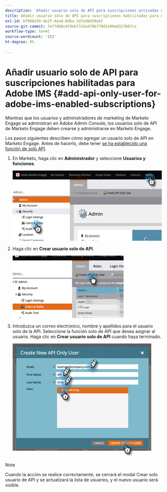 ```yaml
---
description: 'Añadir usuario solo de API para suscripciones activadas de IMS de Adobe: Marketo Docs: Documentación del producto'
title: Añadir usuario solo de API para suscripciones habilitadas para Adobe IMS
exl-id: bf908a50-de2f-4ea0-8d6a-5d7ed6d39ebf
source-git-commit: 7eff888c0fdebf31da4706f70d1e99e8327807ca
workflow-type: tm+mt
source-wordcount: '152'
ht-degree: 0%

---
```


# Añadir usuario solo de API para suscripciones habilitadas para Adobe IMS {#add-api-only-user-for-adobe-ims-enabled-subscriptions}

Mientras que los usuarios y administradores de marketing de Marketo Engage se administran en Adobe Admin Console, los usuarios solo de API de Marketo Engage deben crearse y administrarse en Marketo Engage.

Los pasos siguientes describen cómo agregar un usuario solo de API en Marketo Engage. Antes de hacerlo, debe tener [se ha establecido una función de solo API](/help/marketo/product-docs/administration/users-and-roles/create-an-api-only-user-role.md).

1. En Marketo, haga clic en **Administrador** y seleccione **Usuarios y funciones**.

   ![](assets/add-api-only-user-for-adobe-ims-1.png)

1. Haga clic en **Crear usuario solo de API**.

   ![](assets/add-api-only-user-for-adobe-ims-2.png)

1. Introduzca un correo electrónico, nombre y apellidos para el usuario solo de la API.  Seleccione la función solo de API que desea asignar al usuario. Haga clic en **Crear usuario solo de API** cuando haya terminado.

   ![](assets/add-api-only-user-for-adobe-ims-3.png)

>[!NOTE]
>
>Cuando la acción se realice correctamente, se cerrará el modal Crear solo usuario de API y se actualizará la lista de usuarios, y el nuevo usuario será visible.

